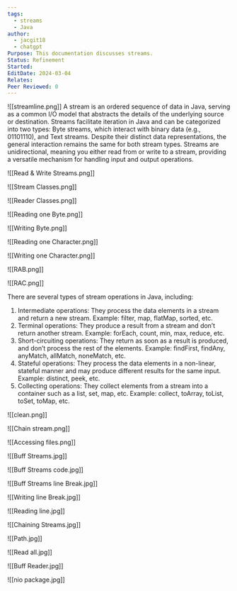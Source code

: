 ```yaml
---
tags:
  - streams
  - Java
author:
  - jacgit18
  - chatgpt
Purpose: This documentation discusses streams.
Status: Refinement
Started: 
EditDate: 2024-03-04
Relates: 
Peer Reviewed: 0
---
```

![[streamline.png]]
A stream is an ordered sequence of data in Java, serving as a common I/O model that abstracts the details of the underlying source or destination. Streams facilitate iteration in Java and can be categorized into two types: Byte streams, which interact with binary data (e.g., 01101110), and Text streams. Despite their distinct data representations, the general interaction remains the same for both stream types. Streams are unidirectional, meaning you either read from or write to a stream, providing a versatile mechanism for handling input and output operations.

![[Read & Write Streams.png]]

![[Stream Classes.png]]

![[Reader Classes.png]]

![[Reading one Byte.png]]

![[Writing Byte.png]]


![[Reading one Character.png]]

![[Writing one Character.png]]

![[RAB.png]]

![[RAC.png]]

There are several types of stream operations in Java, including:

1.  Intermediate operations: They process the data elements in a stream and return a new stream. Example: filter, map, flatMap, sorted, etc.
2.  Terminal operations: They produce a result from a stream and don’t return another stream. Example: forEach, count, min, max, reduce, etc.
3.  Short-circuiting operations: They return as soon as a result is produced, and don’t process the rest of the elements. Example: findFirst, findAny, anyMatch, allMatch, noneMatch, etc.
4.  Stateful operations: They process the data elements in a non-linear, stateful manner and may produce different results for the same input. Example: distinct, peek, etc.
5.  Collecting operations: They collect elements from a stream into a container such as a list, set, map, etc. Example: collect, toArray, toList, toSet, toMap, etc.

![[clean.png]]

![[Chain stream.png]]

![[Accessing files.png]]

![[Buff Streams.jpg]]

![[Buff Streams code.jpg]]

![[Buff Streams line Break.jpg]]

![[Writing line Break.jpg]]

![[Reading line.jpg]]

![[Chaining Streams.jpg]]

![[Path.jpg]]

![[Read all.jpg]]

![[Buff Reader.jpg]]

![[nio package.jpg]]